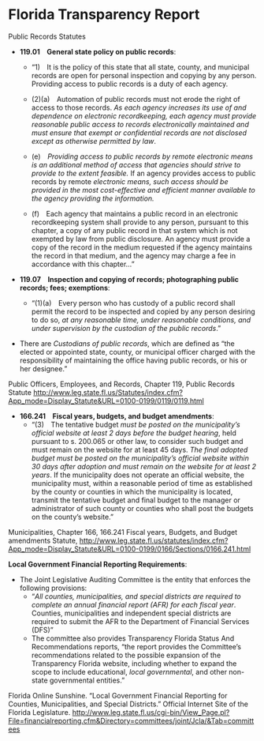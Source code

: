 # Florida Transparency Report 
Public Records Statutes
* **119.01 General state policy on public records**:
  *	“1) It is the policy of this state that all state, county, and municipal records are open for personal inspection and copying by any person. Providing access to public records is a duty of each agency.
  
  * (2)(a) Automation of public records must not erode the right of access to those records. *As each agency increases its use of and dependence on electronic recordkeeping, each agency must provide reasonable public access to records electronically maintained and must ensure that exempt or confidential records are not disclosed except as otherwise permitted by law*.
  
  * (e) *Providing access to public records by remote electronic means is an additional method of access that agencies should strive to provide to the extent feasible.* If an agency provides access to public records by remote *electronic means, such access should be provided in the most cost-effective and efficient manner available to the agency providing the information.*
  
  * (f) Each agency that maintains a public record in an electronic recordkeeping system shall provide to any person, pursuant to this chapter, a copy of any public record in that system which is not exempted by law from public disclosure. An agency must provide a copy of the record in the medium requested if the agency maintains the record in that medium, and the agency may charge a fee in accordance with this chapter…”

* **119.07 Inspection and copying of records; photographing public records; fees; exemptions**:
  * “(1)(a) Every person who has custody of a public record shall permit the record to be inspected and copied by any person desiring to do so, *at any reasonable time, under reasonable conditions, and under supervision by the custodian of the public records*.”

*	There are *Custodians of public records*, which are defined as “the elected or appointed state, county, or municipal officer charged with the responsibility of maintaining the office having public records, or his or her designee.”

Public Officers, Employees, and Records, Chapter 119, Public Records Statute
http://www.leg.state.fl.us/Statutes/index.cfm?App_mode=Display_Statute&URL=0100-0199/0119/0119.html

*	**166.241 Fiscal years, budgets, and budget amendments**:
    * “(3) The tentative budget *must be posted on the municipality’s official website at least 2 days before the budget hearing*, held pursuant to s. 200.065 or other law, to consider such budget and must remain on the website for at least 45 days. *The final adopted budget must be posted on the municipality’s official website within 30 days after adoption and must remain on the website for at least 2 years*. If the municipality does not operate an official website, the municipality must, within a reasonable period of time as established by the county or counties in which the municipality is located, transmit the tentative budget and final budget to the manager or administrator of such county or counties who shall post the budgets on the county’s website.”

Municipalities, Chapter 166, 166.241 Fiscal years, Budgets, and Budget amendments Statute, http://www.leg.state.fl.us/statutes/index.cfm?App_mode=Display_Statute&URL=0100-0199/0166/Sections/0166.241.html


**Local Government Financial Reporting Requirements**:
*	The Joint Legislative Auditing Committee is the entity that enforces the following provisions: 
    * “*All counties, municipalities, and special districts are required to complete an annual financial report (AFR) for each fiscal year*. Counties, municipalities and independent special districts are required to submit the AFR to the Department of Financial Services (DFS)”
    * The committee also provides Transparency Florida Status And Recommendations reports, “the report provides the Committee’s recommendations related to the possible expansion of the Transparency Florida website, including whether to expand the scope to include educational, *local governmental*, and other non-state governmental entities.”

Florida Online Sunshine. “Local Government Financial Reporting for Counties, Municipalities, and Special Districts.” Official Internet Site of the Florida Legislature. http://www.leg.state.fl.us/cgi-bin/View_Page.pl?File=financialreporting.cfm&Directory=committees/joint/Jcla/&Tab=committees 
 


